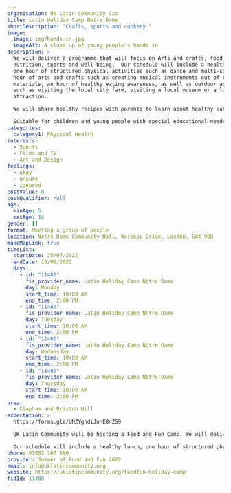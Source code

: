 ```yaml
---
organisation: Uk Latin Community Cic
title: Latin Holiday Camp Notre Dame
shortDescription: "Crafts, sports and cookery "
image:
  image: img/hands-in.jpg
  imageAlt: A close up of young people's hands in
description: >
  We will deliver a programme that will focus on Arts and crafts, food and
  nutrition, sports and well-being.  Our schedule will include a healthy lunch,
  one hour of structured physical activities such as dance and multi-sports, an
  hour of arts and crafts such as creating musical instruments out of recyclable
  materials, an hour of healthy eating awareness, as well as outdoor activities
  such as visiting the local city farm, visiting a local museum or a local
  attraction. 

  We will share healthy recipes with parents to learn about healthy eating and put it into practice at home.

  Suitable for children and young people with special educational needs and disabilities.
categories:
  category1: Physical Health
interests:
  - Sports
  - Films and TV
  - Art and Design
feelings:
  - okay
  - unsure
  - ignored
costValue: 0
costQualifier: null
age:
  minAge: 5
  maxAge: 14
gender: []
format: Meeting a group of people
location: Notre Dame Community Hall, Worsopp Drive, London, SW4 9QU
makeMapLink: true
timeList:
  startDate: 25/07/2022
  endDate: 18/08/2022
  days:
    - id: "11480"
      fis_provider_name: Latin Holiday Camp Notre Dame
      day: Monday
      start_time: 10:00 AM
      end_time: 2:00 PM
    - id: "11480"
      fis_provider_name: Latin Holiday Camp Notre Dame
      day: Tuesday
      start_time: 10:00 AM
      end_time: 2:00 PM
    - id: "11480"
      fis_provider_name: Latin Holiday Camp Notre Dame
      day: Wednesday
      start_time: 10:00 AM
      end_time: 2:00 PM
    - id: "11480"
      fis_provider_name: Latin Holiday Camp Notre Dame
      day: Thursday
      start_time: 10:00 AM
      end_time: 2:00 PM
area:
  - Clapham and Brixton Hill
expectation: >
  https://forms.gle/UNZYgndiJnnE8nZS9

  UK Latin Community will be hosting a Food and Fun Camp. We will deliver a programme focused on Arts and crafts, food and nutrition, multi-sports and well-being. 

  Our schedule will include a healthy lunch, one hour of structured physical activities such as dance and multi-sports, an hour of arts and crafts such as creating musical instruments out of recyclable materials, an hour of healthy eating awareness, as well as outdoor activities such as visiting the local city farm, visiting a local museum or a local attraction.
phone: 07852 167 580
provider: Summer of Food and Fun 2022
email: info@uklatincommunity.org
website: https://uklatincommunity.org/foodfun-holiday-camp
fidId: 11480
---
```

